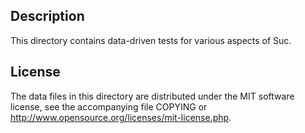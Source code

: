 Description
------------

This directory contains data-driven tests for various aspects of Suc.

License
--------

The data files in this directory are distributed under the MIT software
license, see the accompanying file COPYING or
http://www.opensource.org/licenses/mit-license.php.

